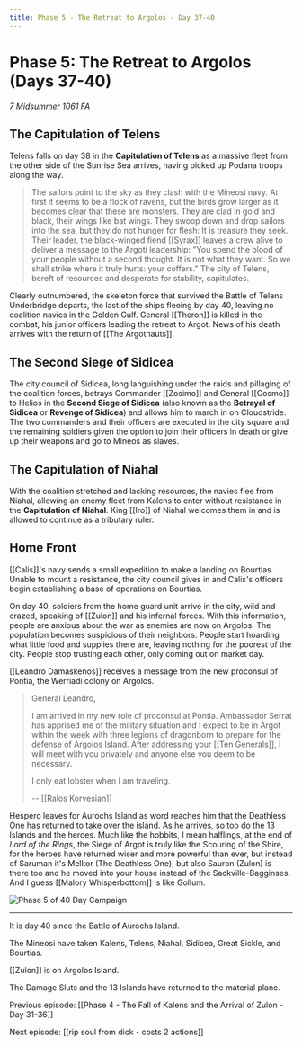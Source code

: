 ```yaml
---
title: Phase 5 - The Retreat to Argolos - Day 37-40
---
```


# Phase 5: The Retreat to Argolos (Days 37-40)

*7 Midsummer 1061 FA*

## The Capitulation of Telens
Telens falls on day 38 in the **Capitulation of Telens** as a massive fleet from the other side of the Sunrise Sea arrives, having picked up Podana troops along the way. 

> The sailors point to the sky as they clash with the Mineosi navy. At first it seems to be a flock of ravens, but the birds grow larger as it becomes clear that these are monsters. They are clad in gold and black, their wings like bat wings. They swoop down and drop sailors into the sea, but they do not hunger for flesh: It is treasure they seek. Their leader, the black-winged fiend [[Syrax]] leaves a crew alive to deliver a message to the Argoti leadership: "You spend the blood of your people without a second thought. It is not what they want. So we shall strike where it truly hurts: your coffers." The city of Telens, bereft of resources and desperate for stability, capitulates.

Clearly outnumbered, the skeleton force that survived the Battle of Telens Underbridge departs, the last of the ships fleeing by day 40, leaving no coalition navies in the Golden Gulf. General [[Theron]] is killed in the combat, his junior officers leading the retreat to Argot. News of his death arrives with the return of [[The Argotnauts]].

## The Second Siege of Sidicea

The city council of Sidicea, long languishing under the raids and pillaging of the coalition forces, betrays Commander [[Zosimo]] and General [[Cosmo]] to Helios in the **Second Siege of Sidicea** (also known as the **Betrayal of Sidicea** or **Revenge of Sidicea**) and allows him to march in on Cloudstride. The two commanders and their officers are executed in the city square and the remaining soldiers given the option to join their officers in death or give up their weapons and go to Mineos as slaves.

## The Capitulation of Niahal

With the coalition stretched and lacking resources, the navies flee from Niahal, allowing an enemy fleet from Kalens to enter without resistance in the **Capitulation of Niahal**. King [[Iro]] of Niahal welcomes them in and is allowed to continue as a tributary ruler. 

## Home Front
[[Calis]]'s navy sends a small expedition to make a landing on Bourtias. Unable to mount a resistance, the city council gives in and Calis's officers begin establishing a base of operations on Bourtias.

On day 40, soldiers from the home guard unit arrive in the city, wild and crazed, speaking of [[Zulon]] and his infernal forces. With this information, people are anxious about the war as enemies are now on Argolos. The population becomes suspicious of their neighbors. People start hoarding what little food and supplies there are, leaving nothing for the poorest of the city. People stop trusting each other, only coming out on market day.

[[Leandro Damaskenos]] receives a message from the new proconsul of Pontia, the Werriadi colony on Argolos. 

> General Leandro,
>
> I am arrived in my new role of proconsul at Pontia. Ambassador Serrat has apprised me of the military situation and I expect to be in Argot within the week with three legions of dragonborn to prepare for the defense of Argolos Island. After addressing your [[Ten Generals]], I will meet with you privately and anyone else you deem to be necessary.
> 
> I only eat lobster when I am traveling.
>
> -- [[Ralos Korvesian]]

Hespero leaves for Aurochs Island as word reaches him that the Deathless One has returned to take over the island. As he arrives, so too do the 13 Islands and the heroes. Much like the hobbits, I mean halflings, at the end of *Lord of the Rings*, the Siege of Argot is truly like the Scouring of the Shire, for the heroes have returned wiser and more powerful than ever, but instead of Saruman it's Melkor (The Deathless One), but also Sauron (Zulon) is there too and he moved into your house instead of the Sackville-Bagginses. And I guess [[Malory Whisperbottom]] is like Gollum. 

![Phase 5 of 40 Day Campaign](/assets/phase37-40.png)


---

It is day 40 since the Battle of Aurochs Island. 

The Mineosi have taken Kalens, Telens, Niahal, Sidicea, Great Sickle, and Bourtias. 

[[Zulon]] is on Argolos Island. 

The Damage Sluts and the 13 Islands have returned to the material plane. 

Previous episode: [[Phase 4 - The Fall of Kalens and the Arrival of Zulon - Day 31-36]]

Next episode: [[rip soul from dick - costs 2 actions]]